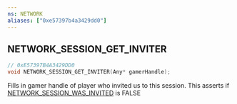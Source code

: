 ```yaml
---
ns: NETWORK
aliases: ["0xe57397b4a3429dd0"]
---
```

## NETWORK_SESSION_GET_INVITER

```c
// 0xE57397B4A3429DD0
void NETWORK_SESSION_GET_INVITER(Any* gamerHandle);
```

Fills in gamer handle of player who invited us to this session. This asserts if [NETWORK_SESSION_WAS_INVITED](#_0x23DFB504655D0CE4) is FALSE


